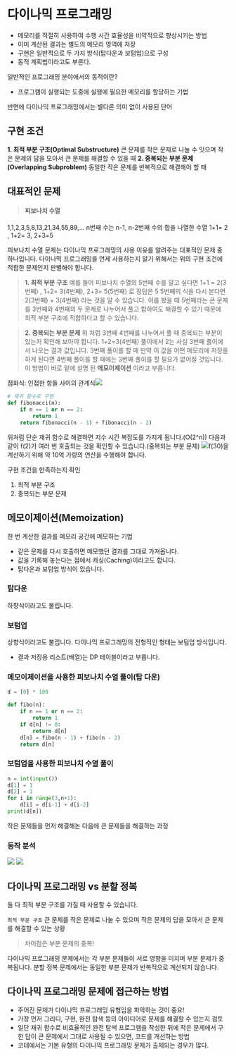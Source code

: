 # 다이나믹 프로그래밍
- 메모리를 적절히 사용하여 수행 시간 효율성을 비약적으로 향상시키는 방법
- 이미 계산된 결과는 별도의 메모리 영역에 저장
- 구현은 일반적으로 두 가지 방식(탑다운과 보텀업)으로 구성
- 동적 계획법이라고도 부른다.

일반적인 프로그래밍 분야에서의 동적이란?
- 프로그램이 실행되는 도중에 실행에 필요한 메모리를 할당하는 기법

반면에 다이나믹 프로그래밍에서는 별다른 의미 없이 사용된 단어

## 구현 조건
**1. 최적 부분 구조(Optimal Substructure)**
큰 문제를 작은 문제로 나눌 수 잇으며 작은 문제의 답을 모아서 큰 문제를 해결할 수 있을 때
**2. 중복되는 부분 문제(Overlapping Subproblem)**
동일한 작은 문제를 반복적으로 해결해야 할 때

## 대표적인 문제
> #### 피보나치 수열
1,1,2,3,5,8,13,21,34,55,89,...
n번째 수는 n-1, n-2번째 수의 합을 나열한 수열
1+1= 2 , 1+2= 3, 2+3=5

피보나치 수열 문제는 다이나믹 프로그래밍의 사용 이유를 알려주는 대표적인 문제 중 하나입니다.
다이나믹 프로그래밍을 언제 사용하는지 알기 위해서는 위의 구현 조건에 적합한 문제인지 판별해야 합니다.
> **1. 최적 부분 구조**
예를 들어 피보나치 수열의 5번째 수를 알고 싶다면
1+1 = 2(3번째) , 1+2= 3(4번째), 2+3= 5(5번째) 로 정답은 5
5번째의 식을 다시 본다면 2(3번째) + 3(4번째) 라는 것을 알 수 있습니다.
이를 봤을 때 5번째라는 큰 문제를 3번째와 4번째의 두 문제로 나누어서 풀고 합하여도 해결할 수 있기 때문에 최적 부분 구조에 적합하다고 할 수 있습니다.

> **2. 중복되는 부분 문제**
위 처럼 3번째 4번째를 나누어서 풀 때 중복되는 부분이 있는지 확인해 보아야 합니다.
1+2=3(4번째) 풀이에서 2는 사실 3번째 풀이에서 나오는 결과 값입니다.
3번째 풀이를 할 때 만약 이 값을 어떤 메모리에 저장을 하게 된다면 4번째 풀이를 할 때에는 3번째 풀이를 할 필요가 없어질 것입니다. 이 방법이 바로 밑에 설명 된 **메모이제이션** 이라고 부릅니다.

점화식: 인접한 항들 사이의 관계식![](https://images.velog.io/images/tonic523/post/9224e120-0a2c-4893-8af0-96ba0d7f23c2/image.png)

```python
# 재귀 함수로 구현
def fibonacci(n):
    if n == 1 or n == 2:
        return 1
    return fibonacci(n - 1) + fibonacci(n - 2)
```
위처럼 단순 재귀 함수로 해결하면 지수 시간 복잡도를 가지게 됩니다.(O(2^n))
다음과 같이 f(2)가 여러 번 호출되는 것을 확인할 수 있습니다.(중복되는 부분 문제)
![](https://images.velog.io/images/tonic523/post/98db4f45-b3fe-4dc1-893f-98568bc6adbb/image.png)f(30)을 계산하기 위해 약 10억 가량의 연산을 수행해야 합니다.

구현 조건을 만족하는지 확인
1. 최적 부분 구조
2. 중복되는 부분 문제

## 메모이제이션(Memoization)
한 번 계산한 결과를 메모리 공간에 메모하는 기법
- 같은 문제를 다시 호출하면 메모했던 결과를 그대로 가져옵니다.
- 값을 기록해 놓는다는 점에서 캐싱(Caching)이라고도 합니다.
- 탑다운과 보텀업 방식이 있습니다.

### 탑다운
하향식이라고도 불립니다.

### 보텀업
상향식이라고도 불립니다.
다이나믹 프로그래밍의 전형적인 형태는 보텀업 방식입니다.
- 결과 저장용 리스트(배열)는 DP 테이블이라고 부릅니다.

### 메모이제이션을 사용한 피보나치 수열 풀이(탑 다운)
```python
d = [0] * 100

def fibo(n):
    if n == 1 or n == 2:
        return 1
    if d[n] != 0:
        return d[n]
    d[n] = fibo(n - 1) + fibo(n - 2)
    return d[n]
```

### 보텀업을 사용한 피보나치 수열 풀이
```python
n = int(input())
d[1] = 1
d[2] = 1
for i in range(3,n+1):
    d[i] = d[i-1] + d[i-2]
print(d[n])
```
작은 문제들을 먼저 해결해논 다음에 큰 문제들을 해결하는 과정

### 동작 분석
![](https://images.velog.io/images/tonic523/post/3ad1a5d6-b4aa-4401-bf73-e7220f38dcca/image.png)
![](https://images.velog.io/images/tonic523/post/f311fff5-ea0e-47dd-a081-cb26f377caab/image.png)

## 다이나믹 프로그래밍 vs 분할 정복
둘 다 최적 부분 구조를 가질 때 사용할 수 있습니다.

`최적 부분 구조` 
큰 문제를 작은 문제로 나눌 수 있으며 작은 문제의 답을 모아서 큰 문제를 해결할 수 있는 상황

> 차이점은 부분 문제의 중복!

다이나믹 프로그래밍 문제에서는 각 부분 문제들이 서로 영향을 미치며 부분 문제가 중복됩니다.
분할 정복 문제에서는 동일한 부분 문제가 반복적으로 계산되지 않습니다.

## 다이나믹 프로그래밍 문제에 접근하는 방법
- 주어진 문제가 다이나믹 프로그래밍 유형임을 파악하는 것이 중요!
- 가장 먼저 그리디, 구현, 완전 탐색 등의 아이디어로 문제를 해결할 수 있는지 검토
- 일단 재귀 함수로 비효율적인 완전 탐색 프로그램을 작성한 뒤에 작은 문제에서 구한 답이 큰 문제에서 그대로 사용될 수 있으면, 코드를 개선하는 방법
- 코테에서는 기본 유형의 다이나믹 프로그래밍 문제가 출제되는 경우가 많다.

